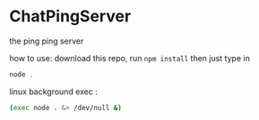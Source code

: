 # ChatPingServer
the ping ping server

how to use:
download this repo, run ```npm install```
then just type in 
```js
node .
```

linux background exec :
```bash
(exec node . &> /dev/null &)
